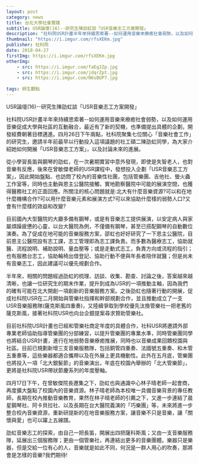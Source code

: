 ```yaml
---
layout: post
category: news
title: 台北大學社會實踐
subtitle: USR論壇(16)--研究生陳劭虹談「USR音樂志工方案開發」
description: "社科院USR計畫半年來持續思索著--如何運用音樂來療癒社會弱勢，以及如何運用音樂促成大學與社區的互動融合，最近有了新的契機..."
thumbnail: "https://i.imgur.com/rfsXEKm.jpg"
publisher: 社科院
date: 2018-04-27
firstImg: https://i.imgur.com/rfsXEKm.jpg
otherImg:
    - src: https://i.imgur.com/faEgJZp.jpg
    - src: https://i.imgur.com/jdqrZpt.jpg
    - src: https://i.imgur.com/N6sBUP7.jpg
    
tags: 師生觀點
---
```


USR論壇(16)--研究生陳劭虹談「USR音樂志工方案開發」

社科院USR計畫半年來持續思索著--如何運用音樂來療癒社會弱勢，以及如何運用音樂促成大學與社區的互動融合，最近有了新的契機，也準備提出具體的企劃，開發經費朝著目標邁進。四月26日下午兩點，社科院聚集七位關心「音樂社會工作」的研究生，邀請半年前最早以行動投入這項議題的社工碩二陳劭虹同學，為大家介紹她如何開展「USR音樂志工方案」，以及討論未來的進展。

從小學習長笛與鋼琴的劭虹，在一次暑期實習中意外發現，即使是失智老人，也對音樂有反應，後來在曾敏傑老師的USR課程中，發想投入企劃「USR音樂志工方案」，因此開始盤點、也訪問了校內的音樂性社團，包括管樂團、吉他社、螢火蟲工作室等，同時也主動與恩主公醫院接觸，實地勘察醫院中可能的展演空間，也獲得醫務社工的正面回應。所關注的核心問題就是:北大有什麼音樂資源?可以和在地什麼機構合作?可以用什麼音樂元素和展演方式?可以來協助什麼樣的弱勢人口?又會有什麼樣的效益和改變?

目前國內大型醫院的大廳多備有鋼琴，或是有音樂志工提供展演，以安定病人與家屬煩躁疲憊的心靈，以台大醫院為例，不僅備有鋼琴，甚至已搭配鋼琴的自動數位演奏。為了促成在地可能的音樂服務方案，邵虹也好好研究了一下恩主公醫院，目前恩主公醫院設有志工課，志工管理即為志工課負責。而多數為醫療志工，協助就醫、流程說明、補助說明、量血壓等；或是走動式志工，負責方向或流程的指引；也有服務台志工，協助輪椅出借登記、協助行動不便與年長者陪伴就醫；但是尚未有音樂志工，因此建議可以優先規劃合作。

半年來，相關的問題經過劭虹的梳理、訪談、收集、勘查、討論之後，答案越來越清晰，也讓一位研究生的期末作業，提升到成為USR的一項推動主軸，因為我們的確有可能在北大開創一項創新的音樂服務方案。之後劭虹也隨著行動的開展，促成社科院USR在二月開始與管樂社指揮和幹部規劃合作，並且推動成立了一支USR音樂服務隊(薩克斯風四重奏)，又陸續爭取到學校優先汰換管樂社一把老舊的薩克斯風，接著社科院USR也向台企銀提案尋求贊助管樂社。

目前社科院USR計畫也已經和管樂社商定年度的具體合作，社科USR將邀請外部專業老師協助指導管樂團的分部練習，以提升管樂團的專業水準，同時管樂團同學也將結合USR計畫，進行在地弱勢音樂療癒推展，同時也以音樂成果回饋校園與社區。目前已規劃新增三支音樂服務隊，包括銅管四重奏、法國號五重奏、和木管五重奏等，這些樂器都適合攜帶以及在外展上更具機動性。此外在五月底，管樂團也將投入一項「北大銀髮節」的音樂演出，年底在校園內舉辦的「北大管樂節」，更將是社科院USR帶狀節慶系列的年度壓軸。

四月17日下午，在曾敏傑院長邀集之下，劭虹也與通識中心林子晴老師一起會商，再度擴大盤點了校園內的音樂資源。林子晴老師為本校唯一具備音樂背景的專任教師，長期在校內推動音樂教育，果然在林子晴老師的引薦之下，又進一步連結了晨星鋼琴社、阿卡貝拉社、以及長期在台大醫院義演的「巧樂團」等，未來將進一步整合校內音樂資源，重新研提新的在地音樂服務方案，讓音樂不只是音樂，讓「關懷與愛」也可以躍上五線譜。

劭虹音樂志工的探索，由自己一把長笛，開展出四把薩科斯風；又由一支音樂服務隊，延展出三個服務隊；更由一個管樂社，再連結出更多的音樂團體。樂器只是樂器，但是交給一位有心的人，音樂就是如此不同，何況是一群人用心的吹奏，那將會是怎樣的音樂?我們期待!